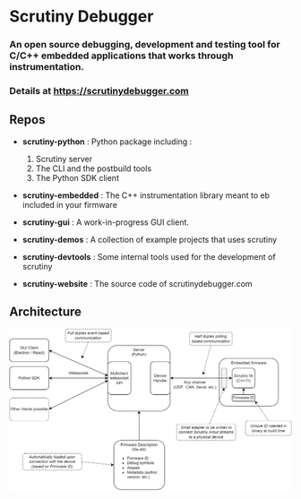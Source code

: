 # Scrutiny Debugger

### An open source debugging, development and testing tool for C/C++ embedded applications that works through instrumentation.
### Details at https://scrutinydebugger.com

## Repos

- **scrutiny-python** : Python package including :
  1. Scrutiny server
  2. The CLI and the postbuild tools
  3. The Python SDK client

- **scrutiny-embedded** : The C++ instrumentation library meant to eb included in your firmware
- **scrutiny-gui** : A work-in-progress GUI client.
- **scrutiny-demos** : A collection of example projects that uses scrutiny
- **scrutiny-devtools** : Some internal tools used for the development of scrutiny
- **scrutiny-website** : The source code of scrutinydebugger.com 

## Architecture

<img src="assets/global_architecture.png" alt="Scrutiny architecture" width="800"/>

